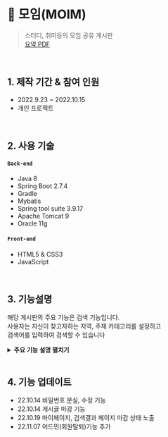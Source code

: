 # :pushpin: 모임(MOIM)
>스터디, 취미등의 모임 공유 게시판  
>[요약 PDF](https://drive.google.com/file/d/1whriLreibG0C8HqN9YESodWJNzL4TBEi/view?usp=sharing)

</br>

## 1. 제작 기간 & 참여 인원
- 2022.9.23 ~ 2022.10.15
- 개인 프로젝트

</br>

## 2. 사용 기술
#### `Back-end`
  - Java 8
  - Spring Boot 2.7.4
  - Gradle
  - Mybatis
  - Spring tool suite 3.9.17
  - Apache Tomcat 9
  - Oracle 11g
#### `Front-end`
  - HTML5 & CSS3
  - JavaScript

</br>

## 3. 기능설명
해당 게시판의 주요 기능은 검색 기능입니다.  
사용자는 자신이 찾고자하는 지역, 주제 카테고리를 설정하고  
검색어를 입력하여 검색할 수 있습니다  


<details>
<summary><b>주요 기능 설명 펼치기</b></summary>
<div markdown="1">

### 3.1. 전체 흐름
![](https://user-images.githubusercontent.com/115128823/196615661-92f8c33a-8876-47f5-8125-3f6b665e73c6.png)

### 3.2. Controller

- **요청 처리** :pushpin: [코드 확인](https://github.com/chadol0313/archive/blob/ed3ad4bf88edfc0d688e7191011dd5146e17ac91/Moim_Project/src/main/java/com/study/moim/controller/BoardController.java#L190)
  - Controller에서는 요청을 화면단에서 넘어온 요청을 받고, Service 계층에 로직 처리를 위임합니다.
  - View로부터 전달받은 지역,주제,검색키워드,페이지를 매개변수로 하여 Service에서 실행한 메서드 값을 받아옵니다.
  - 받은 결과값은 HashMap에 저장하도록 했습니다.

- **결과 처리** :pushpin: [코드 확인](https://github.com/chadol0313/archive/blob/ed3ad4bf88edfc0d688e7191011dd5146e17ac91/Moim_Project/src/main/java/com/study/moim/controller/BoardController.java#L212)
  - Service 계층에서 넘어온 로직 처리 결과(메세지)를 화면단에 응답해줍니다.
  - Service 계층에서 넘어온 로직 처리 결과를 model에 넣어줍니다.
  - 지역,주제,검색키워드는 검색결과 페이지에서 검색값을 유지하기위해 각각 따로 model에 넣어주었습니다.

### 3.3. Service

- **페이징 및 검색 결과값 처리** :pushpin: [코드 확인](https://github.com/chadol0313/archive/blob/ed3ad4bf88edfc0d688e7191011dd5146e17ac91/Moim_Project/src/main/java/com/study/moim/service/BoardService.java#L96)
  - 최종 결과를 담을 해쉬맵 객체를 생성합니다.
  - 페이징 객체를 생성하고 검색에 걸린 총 게시물 갯수를 카운트합니다
  - 페이지 시작번호, 끝번호, 지역, 주제, 검색키워드를 매개변수로 dao에서 넘어온 로직 결과를 List에 담습니다.
  - 페이징과 위의 결과값을 담은 List를 해쉬맵에 담았습니다

### 3.4. Mapper

![](https://user-images.githubusercontent.com/115128823/196623593-79182ce3-fdae-4e4e-bfa2-760e10c0def0.png)

- **검색 키워드 쿼리문** :pushpin: [코드 확인](https://github.com/chadol0313/archive/blob/ed3ad4bf88edfc0d688e7191011dd5146e17ac91/Moim_Project/src/main/resources/mybatis/mapper/Board.xml#L68)
  - 매개변수 지역과 주제가 일치하며 타이틀에 검색 키워드가 속한 게시글을 검색합니다.
 
### 3.5. View

![](https://user-images.githubusercontent.com/115128823/196624209-7c08f101-44a7-4381-93a1-4f837df471e0.png)

- **검색 값 유지** :pushpin: [코드 확인](https://github.com/chadol0313/archive/blob/ed3ad4bf88edfc0d688e7191011dd5146e17ac91/Moim_Project/src/main/webapp/WEB-INF/views/board/searchPage.jsp#L19)
  - JSTL문법을 이용하여 검색 결과페이지에서도 검색설정 값을 그대로 유지했습니다.
</div>
</details>

</br>


## 4. 기능 업데이트
- 22.10.14 비밀번호 분실, 수정 기능
- 22.10.14 게시글 마감 기능
- 22.10.19 마이페이지, 검색결과 페이지 마감 상태 노출
- 22.11.07 어드민(회원탈퇴)기능 추가

